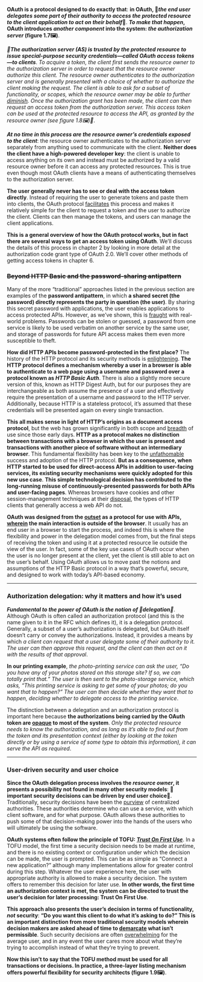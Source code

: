 **OAuth is a protocol designed to do exactly that**: **in OAuth, :key:*the end user delegates some part of their authority to access the protected resource to the client application to act on their behalf***:key:. ***To make that happen*, OAuth introduces *another component* into the system: *the authorization server* (figure 1.7:framed_picture:)**.

***:key:The authorization server (AS) is trusted by the protected resource to issue special-purpose security credentials—called OAuth access tokens—to clients***. *To acquire a token, the client first sends the resource owner to the authorization server in order to request that the resource owner authorize this client. The resource owner authenticates to the authorization server and is generally presented with a choice of whether to authorize the client making the request. The client is able to ask for a subset of functionality, or scopes, which the resource owner may be able to further [diminish](https://dictionary.cambridge.org/us/dictionary/english/diminish). Once the authorization grant has been made, the client can then request an access token from the authorization server. This access token can be used at the protected resource to access the API, as granted by the resource owner (see figure 1.8:framed_picture:):key:*.

***At no time in this process are the resource owner’s credentials exposed to the client***: the resource owner authenticates to the authorization server separately from anything used to communicate with the client. **Neither does the client have a high-powered developer key**: the client is unable to access anything on its own and instead must be authorized by a valid resource owner before it can access any protected resources. This is true even though most OAuth clients have a means of authenticating themselves to
the authorization server.

**The user generally never has to see or deal with the access token directly**. Instead of requiring the user to generate tokens and paste them into clients, the OAuth protocol [facilitates](https://dictionary.cambridge.org/us/dictionary/english/facilitate) this process and makes it relatively simple for the client to request a token and the user to authorize the client. Clients can then manage the tokens, and users can manage the client applications.

**This is a general overview of how the OAuth protocol works, but in fact there are several ways to get an access token using OAuth**. We’ll discuss the details of this process in chapter 2 by looking in more detail at the authorization code grant type of OAuth 2.0. We’ll cover other methods of getting access tokens in chapter 6.

### ~~Beyond HTTP Basic and the password-sharing antipattern~~

Many of the more “traditional” approaches listed in the previous section are examples of the **password antipattern**, in which **a shared secret (the password) directly represents the party in question (the user)**. By sharing this secret password with applications, the user enables applications to access protected APIs. However, as we’ve shown, this is [fraught](https://dictionary.cambridge.org/us/dictionary/english/fraught) with real-world problems. Passwords can be stolen or guessed, a password from one service is likely to be used verbatim on another service by the same user, and storage of passwords for future API access makes them even more susceptible to theft.

**How did HTTP APIs become password-protected in the first place?** The history of the HTTP protocol and its security methods is [enlightening](https://dictionary.cambridge.org/us/dictionary/english/enlightening). **The HTTP protocol defines a mechanism whereby a user in a browser is able to authenticate to a web page using a username and password over a protocol known as *HTTP Basic Auth***. There is also a slightly more secure version of this, known as HTTP Digest Auth, but for our purposes they are interchangeable as both assume the presence of a user and effectively require the presentation of a username and password to the HTTP server. Additionally, because HTTP is a stateless protocol, it’s assumed that these credentials will be presented again on every single transaction.

**This all makes sense in light of HTTP’s origins as a document access protocol**, but the web has grown significantly in both scope and [breadth](https://dictionary.cambridge.org/us/dictionary/english/breadth) of use since those early days. **HTTP as a protocol makes no distinction between transactions with a browser in which the user is present and transactions with another piece of software without an intermediary browser**. This fundamental flexibility has been key to the [unfathomable](https://dictionary.cambridge.org/us/dictionary/english/unfathomable) success and adoption of the HTTP protocol. **But as a consequence, when HTTP started to be used for direct-access APIs in addition to user-facing services, its existing security mechanisms were quickly adopted for this new use case**. **This simple technological decision has contributed to the long-running misuse of continuously-presented passwords for both APIs and user-facing pages**. Whereas browsers have cookies and other session-management techniques at their [disposal](https://dictionary.cambridge.org/us/dictionary/english/disposal), the types of HTTP clients that generally access a web API do not.

**OAuth was designed from the [outset](https://dictionary.cambridge.org/us/dictionary/english/outset) as a protocol for use with APIs, [wherein](https://dictionary.cambridge.org/us/dictionary/english/wherein) the main interaction is outside of the browser**. It usually has an end user in a browser to start the process, and indeed this is where the flexibility and power in the delegation model comes from, but the final steps of receiving the token and using it at a protected resource lie outside the view of the user. In fact, some of the key use cases of OAuth occur when the user is no longer present at the client, yet the client is still able to act on the user’s behalf. Using OAuth allows us to move past the notions and assumptions of the HTTP Basic protocol in a way that’s powerful, secure, and designed to work with today’s API-based economy.

---

### Authorization delegation: why it matters and how it’s used

***Fundamental to the power of OAuth is the notion of :key:delegation:key:***. Although OAuth is often called an authorization protocol (and this is the name given to it in the RFC which defines it), it is a delegation protocol. Generally, a subset of a user’s authorization is delegated, but OAuth itself doesn’t carry or convey the authorizations. Instead, it provides a means by which *a client can request that a user delegate some of their authority to it. The user can then approve this request, and the client can then act on it with the results of that approval*.

**In our printing example**, *the photo-printing service can ask the user, “Do you have any of your photos stored on this storage site? If so, we can totally print that.” The user is then sent to the photo-storage service, which asks, “This printing service is asking to get some of your photos; do you want that to happen?” The user can then decide whether they want that to happen, deciding whether to delegate access to the printing service*.

The distinction between a delegation and an authorization protocol is important here because **the authorizations being carried by the OAuth token are [opaque](https://dictionary.cambridge.org/us/dictionary/english/opaque) to most of the system**. *Only the protected resource needs to know the authorization, and as long as it’s able to find out from the token and its presentation context (either by looking at the token directly or by using a service of some type to obtain this information), it can serve the API as required*.

---

### User-driven security and user choice

**Since the OAuth delegation process involves the *resource owner*, it presents a possibility not found in many other security models**: **:key:important security decisions can be driven by end user choice:key:**. Traditionally, security decisions have been the [purview](https://dictionary.cambridge.org/us/dictionary/english/purview) of centralized authorities. These authorities determine who can use a service, with which client software, and for what purpose. OAuth allows these authorities to push some of that decision-making power into the hands of the users who will ultimately be using the software.

**OAuth systems often follow the principle of TOFU: *[Trust On First Use](https://en.wikipedia.org/wiki/Trust_on_first_use)***. In a TOFU model, the first time a security decision needs to be made at runtime, and there is no existing context or configuration under which the decision can be made, the user is prompted. This can be as simple as “Connect a new application?” although many implementations allow for greater control during this step. Whatever the user experience here, the user with appropriate authority is allowed to make a security decision. The system offers to remember this decision for later use. **In other words, the first time an authorization context is met, the system can be directed to trust the user’s decision for later processing: Trust On First Use**.

**This approach also presents the user’s decision in terms of functionality, *not* security**: **“Do you want this client to do what it’s asking to do?” This is an important distinction from more traditional security models wherein decision makers are asked ahead of time to [demarcate](https://dictionary.cambridge.org/us/dictionary/english/demarcate) what isn’t permissible**. Such security decisions are often [overwhelming](https://dictionary.cambridge.org/us/dictionary/english/overwhelming) for the average user, and in any event the user cares more about what they’re trying to accomplish instead of what they’re trying to prevent.

**Now this isn’t to say that the TOFU method must be used for all transactions or decisions. In practice, a three-layer listing mechanism offers powerful flexibility for security architects (figure 1.9:framed_picture:)**.

